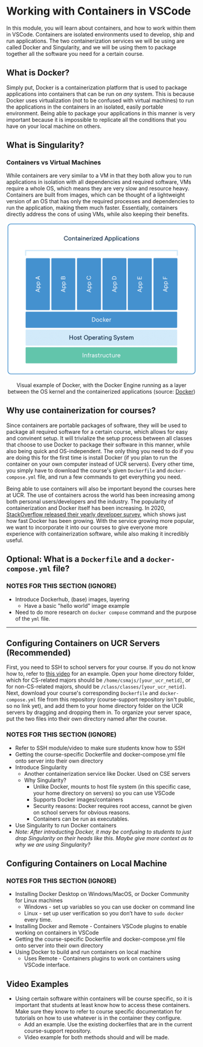 # Working with Containers in VSCode

In this module, you will learn about containers, and how to work within them in VSCode. Containers are isolated environments used to develop, ship and run applications. The two containerization services we will be using are called Docker and Singularity, and we will be using them to package together all the software you need for a certain course.

## What is Docker?

Simply put, Docker is a containerization platform that is used to package applications into containers that can be run on *any* system. This is because Docker uses virtualization (not to be confused with virtual machines) to run the applications in the containers in an isolated, easily portable environment. Being able to package your applications in this manner is very important because it is impossible to replicate all the conditions that you have on your local machine on others.

## What is Singularity?

### Containers vs Virtual Machines

While containers are very similar to a VM in that they both allow you to run applications in isolation with all dependencies and required software, VMs require a whole OS, which means they are very slow and resource heavy. Containers are built from images, which can be thought of a lightweight version of an OS that has only the required processes and dependencies to run the application, making them much faster. Essentially, containers directly address the cons of using VMs, while also keeping their benefits.

<p align="center">
   <img src="images/docker-example.png">
</p>
<p align="center">
   Visual example of Docker, with the Docker Engine running as a layer between the OS kernel and the containerized applications (source: <a href="https://www.docker.com/resources/what-container/">Docker</a>)
</p>

## Why use containerization for courses?

Since containers are portable packages of software, they will be used to package all required software for a certain course, which allows for easy and convinent setup. It will trivialize the setup process between all classes that choose to use Docker to package their software in this manner, while also being quick and OS-independent. The only thing you need to do if you are doing this for the first time is install Docker (if you plan to run the container on your own computer instead of UCR servers). Every other time, you simply have to download the course's given `Dockerfile` and `docker-compose.yml` file, and run a few commands to get everything you need. 

Being able to use containers will also be important beyond the courses here at UCR. The use of containers across the world has been increasing among both personal users/developers and the industry. The popularity of containerization and Docker itself has been increasing. In 2020, [StackOverflow released their yearly developer survey](https://www.section.io/engineering-education/why-is-docker-so-popular/#The_popularity_of_Docker:~:text=The%20popularity%20of%20Docker), which shows just how fast Docker has been growing. With the service growing more popular, we want to incorporate it into our courses to give everyone more experience with containerization software, while also making it incredibly useful.

## Optional: What is a `Dockerfile` and a `docker-compose.yml` file?

### NOTES FOR THIS SECTION (IGNORE)

- Introduce Dockerhub, (base) images, layering
     - Have a basic "hello world" image example
- Need to do more research on `docker compose` command and the purpose of the `yml` file.
---

## Configuring Containers on UCR Servers (Recommended)

First, you need to SSH to school servers for your course. If you do not know how to, refer to [this video](https://www.youtube.com/watch?v=4wrQ-MFxO3Q) for an example. Open your home directory folder, which for CS-related majors should be `/home/csmajs/[your_ucr_netid]`, or for non-CS-related majors, should be `/class/classes/[your_ucr_netid]`. Next, download your course's corresponding `Dockerfile` and `docker-compose.yml` file from this repository (course-support repository isn't public, so no link yet), and add them to your home directory folder on the UCR servers by dragging and dropping them in. To organize your server space, put the two files into their own directory named after the course. 
### NOTES FOR THIS SECTION (IGNORE)

- Refer to SSH module/video to make sure students know how to SSH
- Getting the course-specific Dockerfile and docker-compose.yml file onto server into their own directory
- Introduce Singularity
    - Another containerization service like Docker. Used on CSE servers 
    - Why Singularity?
        - Unlike Docker, mounts to host file system (in this specific case, your home directory on servers) so you can use VSCode
        - Supports Docker images/containers
        - Security reasons: Docker requires root access, cannot be given on school servers for obvious reasons.
        - Containers can be run as executables.
- Use Singularity to run Docker containers
- *Note: After introducting Docker, it may be confusing to students to just drop Singularity on their heads like this. Maybe give more context as to why we are using Singularity?*

## Configuring Containers on Local Machine

### NOTES FOR THIS SECTION (IGNORE)

- Installing Docker Desktop on Windows/MacOS, or Docker Community for Linux machines
    - Windows - set up variables so you can use docker on command line
    - Linux - set up user verification so you don’t have to `sudo docker` every time.
- Installing Docker and Remote - Containers VSCode plugins to enable working on containers in VSCode
- Getting the course-specific Dockerfile and docker-compose.yml file onto server into their own directory
- Using Docker to build and run containers on local machine
    - Uses Remote - Containers plugins to work on containers using VSCode interface.

## Video Examples
- Using certain software within containers will be course specific, so it is important that students at least know how to access these containers. Make sure they know to refer to course specific documentation for tutorials on how to use whatever is in the container they configure.
    - Add an example. Use the existing dockerfiles that are in the current course-support repository.
    - Video example for both methods should and will be made.